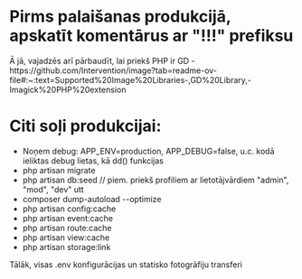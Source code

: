 <h1>Pirms palaišanas produkcijā, apskatīt komentārus ar "!!!" prefiksu</h1>
<p> Ā jā, vajadzēs arī pārbaudīt, lai priekš PHP ir GD - https://github.com/Intervention/image?tab=readme-ov-file#:~:text=Supported%20Image%20Libraries-,GD%20Library,-Imagick%20PHP%20extension </p>
<h1>Citi soļi produkcijai:</h1>
<ul>
    <li>Noņem debug:
        APP_ENV=production,
        APP_DEBUG=false, u.c. kodā ieliktas debug lietas, kā dd() funkcijas</li>
    <li>php artisan migrate</li>
    <li>php artisan db:seed // piem. priekš profiliem ar lietotājvārdiem "admin", "mod", "dev" utt</li>
    <li>composer dump-autoload --optimize</li>
    <li>php artisan config:cache</li>
    <li>php artisan event:cache</li>
    <li>php artisan route:cache</li>
    <li>php artisan view:cache</li>
    <li>php artisan storage:link</li>
</ul>

<p>Tālāk, visas .env konfigurācijas un statisko fotogrāfiju transferi</p>